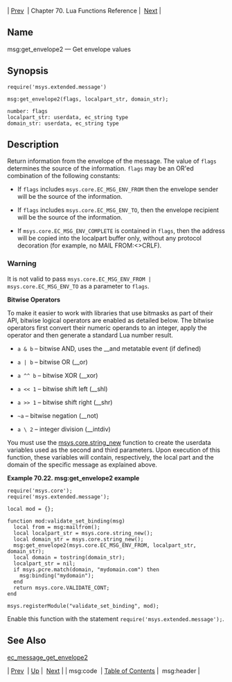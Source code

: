 | [Prev](lua.ref.msg_code)  | Chapter 70. Lua Functions Reference |  [Next](lua.ref.header) |

<a name="lua.ref.msg_get_envelope2"></a>
## Name

msg:get_envelope2 — Get envelope values

<a name="idp15772864"></a>
## Synopsis

`require('msys.extended.message')`

`msg:get_envelope2(flags, localpart_str, domain_str);`

```
number: flags
localpart_str: userdata, ec_string type
domain_str: userdata, ec_string type
```
<a name="idp15776688"></a>
## Description

Return information from the envelope of the message. The value of `flags` determines the source of the information. `flags` may be an OR'ed combination of the following constants:

*   If `flags` includes `msys.core.EC_MSG_ENV_FROM` then the envelope sender will be the source of the information.

*   If `flags` includes `msys.core.EC_MSG_ENV_TO`, then the envelope recipient will be the source of the information.

*   If `msys.core.EC_MSG_ENV_COMPLETE` is contained in `flags`, then the address will be copied into the localpart buffer only, without any protocol decoration (for example, no MAIL FROM:<>CRLF).

### Warning

It is not valid to pass `msys.core.EC_MSG_ENV_FROM | msys.core.EC_MSG_ENV_TO` as a parameter to `flags`.

**Bitwise Operators**

To make it easier to work with libraries that use bitmasks as part of their API, bitwise logical operators are enabled as detailed below. The bitwise operators first convert their numeric operands to an integer, apply the operator and then generate a standard Lua number result.

*   `a & b` – bitwise AND, uses the __and metatable event (if defined)

*   `a | b` – bitwise OR (__or)

*   `a ^^ b` – bitwise XOR (__xor)

*   `a << 1` – bitwise shift left (__shl)

*   `a >> 1` – bitwise shift right (__shr)

*   `~a` – bitwise negation (__not)

*   `a \ 2` – integer division (__intdiv)

You must use the [msys.core.string_new](lua.ref.msys.core.string_new "msys.core.string_new") function to create the userdata variables used as the second and third parameters. Upon execution of this function, these variables will contain, respectively, the local part and the domain of the specific message as explained above.

<a name="lua.ref.msg_get_envelope2.example.get"></a>

**Example 70.22. msg:get_envelope2 example**

```
require('msys.core');
require('msys.extended.message');

local mod = {};

function mod:validate_set_binding(msg)
  local from = msg:mailfrom();
  local localpart_str = msys.core.string_new();
  local domain_str = msys.core.string_new();
  msg:get_envelope2(msys.core.EC_MSG_ENV_FROM, localpart_str, domain_str);
  local domain = tostring(domain_str);
  localpart_str = nil;
  if msys.pcre.match(domain, "mydomain.com") then
    msg:binding("mydomain");
  end
  return msys.core.VALIDATE_CONT;
end

msys.registerModule("validate_set_binding", mod);
```

Enable this function with the statement `require('msys.extended.message');`.

<a name="idp15804560"></a>
## See Also

[ec_message_get_envelope2](https://support.messagesystems.com/docs/web-c-api/apis.ec_message_get_envelope2)

| [Prev](lua.ref.msg_code)  | [Up](lua.function.details) |  [Next](lua.ref.header) |
| msg:code  | [Table of Contents](index) |  msg:header |

